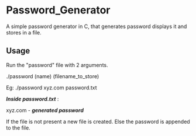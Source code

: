 # Password_Generator

A simple password generator in C, that generates password displays it and stores in a file.

## Usage
Run the "password" file with 2 arguments.

./password (name) (filename_to_store)

Eg: ./password xyz.com password.txt

***Inside password.txt*** :

xyz.com - ***generated password***

If the file is not present a new file is created. Else the password is appended to the file.
